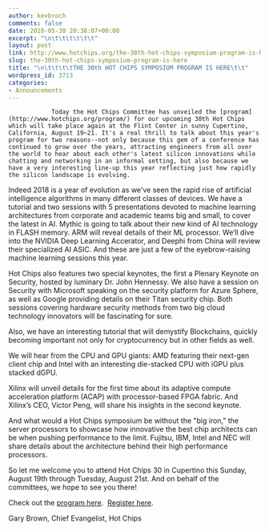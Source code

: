 ```yaml
---
author: kevbroch
comments: false
date: 2018-05-30 20:38:07+00:00
excerpt: "\n\t\t\t\t\t\t"
layout: post
link: http://www.hotchips.org/the-30th-hot-chips-symposium-program-is-here/
slug: the-30th-hot-chips-symposium-program-is-here
title: "\n\t\t\t\tTHE 30th HOT CHIPS SYMPOSIUM PROGRAM IS HERE\t\t"
wordpress_id: 3713
categories:
- Announcements
---
```



				Today the Hot Chips Committee has unveiled the [program](http://www.hotchips.org/program/) for our upcoming 30th Hot Chips which will take place again at the Flint Center in sunny Cupertino, California, August 19~21. It's a real thrill to talk about this year's program for two reasons--not only because this gem of a conference has continued to grow over the years, attracting engineers from all over the world to hear about each other's latest silicon innovations while chatting and networking in an informal setting, but also because we have a very interesting line-up this year reflecting just how rapidly the silicon landscape is evolving.

Indeed 2018 is a year of evolution as we've seen the rapid rise of artificial intelligence algorithms in many different classes of devices. We have a tutorial and two sessions with 5 presentations devoted to machine learning architectures from corporate and academic teams big and small, to cover the latest in AI. Mythic is going to talk about their new kind of AI technology in FLASH memory. ARM will reveal details of their ML processor. We’ll dive into the NVIDIA Deep Learning Accerator, and Deephi from China will review their specialized AI ASIC. And these are just a few of the eyebrow-raising machine learning sessions this year.

Hot Chips also features two special keynotes, the first a Plenary Keynote on Security, hosted by luminary Dr. John Hennessy. We also have a session on Security with Microsoft speaking on the security platform for Azure Sphere, as well as Google providing details on their Titan security chip. Both sessions covering hardware security methods from two big cloud technology innovators will be fascinating for sure.

Also, we have an interesting tutorial that will demystify Blockchains, quickly becoming important not only for cryptocurrency but in other fields as well.

We will hear from the CPU and GPU giants: AMD featuring their next-gen client chip and Intel with an interesting die-stacked CPU with iGPU plus stacked dGPU.

Xilinx will unveil details for the first time about its adaptive compute acceleration platform (ACAP) with processor-based FPGA fabric. And Xilinx’s CEO, Victor Peng, will share his insights in the second keynote.

And what would a Hot Chips symposium be without the "big iron," the server processors to showcase how innovative the best chip architects can be when pushing performance to the limit. Fujitsu, IBM, Intel and NEC will share details about the architecture behind their high performance processors.

So let me welcome you to attend Hot Chips 30 in Cupertino this Sunday, August 19th through Tuesday, August 21st. And on behalf of the committees, we hope to see you there!

Check out the [program here](http://www.hotchips.org/program/).  [Register here](http://www.hotchips.org/registration).

Gary Brown, Chief Evangelist, Hot Chips		
